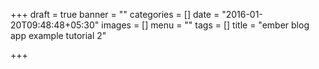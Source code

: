 +++
draft = true
banner = ""
categories = []
date = "2016-01-20T09:48:48+05:30"
images = []
menu = ""
tags = []
title = "ember blog app example tutorial 2"

+++

<!--more-->
